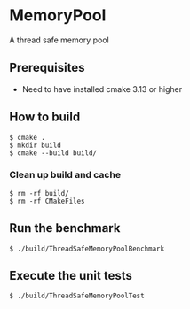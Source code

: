 # MemoryPool
A thread safe memory pool

## Prerequisites

* Need to have installed cmake 3.13 or higher

## How to build

```
$ cmake .
$ mkdir build
$ cmake --build build/
```

### Clean up build and cache

```
$ rm -rf build/
$ rm -rf CMakeFiles
```

## Run the benchmark

```
$ ./build/ThreadSafeMemoryPoolBenchmark
```

## Execute the unit tests

```
$ ./build/ThreadSafeMemoryPoolTest
```